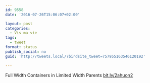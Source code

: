```yaml
---
id: 9558
date: '2016-07-26T15:06:07+02:00'

layout: post
categories:
  - Vis ma vie
tags:
  - tweet
format: status
publish_social: no
guid: 'http://tweets.local/?birdsite_tweet=757955163546120192'

---
```


Full Width Containers in Limited Width Parents [bit.ly/2ahuon2](http://bit.ly/2ahuon2)